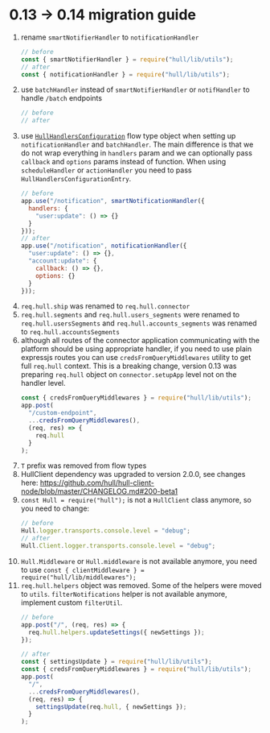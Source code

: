 # 0.13 -> 0.14 migration guide

1. rename `smartNotifierHandler` to `notificationHandler`
    ```js
    // before
    const { smartNotifierHandler } = require("hull/lib/utils");
    // after
    const { notificationHandler } = require("hull/lib/utils");
    ```
2. use `batchHandler` instead of `smartNotifierHandler` or `notifHandler` to handle `/batch` endpoints
    ```js
    // before
    // after
    ```
3. use [`HullHandlersConfiguration`](src/types.js#L167) flow type object when setting up `notificationHandler` and `batchHandler`. The main difference is that we do not wrap everything in `handlers` param and we can optionally pass `callback` and `options` params instead of function.
When using `scheduleHandler` or `actionHandler` you need to pass `HullHandlersConfigurationEntry`.
    ```js
    // before
    app.use("/notification", smartNotificationHandler({
      handlers: {
        "user:update": () => {}
      }
    }));
    // after
    app.use("/notification", notificationHandler({
      "user:update": () => {},
      "account:update": {
        callback: () => {},
        options: {}
      }
    }));
    ```
4. `req.hull.ship` was renamed to `req.hull.connector`
5. `req.hull.segments` and `req.hull.users_segments` were renamed to `req.hull.usersSegments` and `req.hull.accounts_segments` was renamed to `req.hull.accountsSegments`
6. although all routes of the connector application communicating with the platform should be using appropriate handler, if you need to use plain expressjs routes you can use `credsFromQueryMiddlewares` utility to get full `req.hull` context. This is a breaking change, version 0.13 was preparing `req.hull` object on `connector.setupApp` level not on the handler level.
    ```js
    const { credsFromQueryMiddlewares } = require("hull/lib/utils");
    app.post(
      "/custom-endpoint",
      ...credsFromQueryMiddlewares(),
      (req, res) => {
        req.hull
      }
    );
    ```
7. `T` prefix was removed from flow types
8. HullClient dependency was upgraded to version 2.0.0, see changes here: https://github.com/hull/hull-client-node/blob/master/CHANGELOG.md#200-beta1
9. `const Hull = require("hull");` is not a `HullClient` class anymore, so you need to change:
    ```js
    // before
    Hull.logger.transports.console.level = "debug";
    // after
    Hull.Client.logger.transports.console.level = "debug";
    ```
10. `Hull.Middleware` or `Hull.middleware` is not available anymore, you need to use `const { clientMiddleware } = require("hull/lib/middlewares");`
11. `req.hull.helpers` object was removed. Some of the helpers were moved to `utils`. `filterNotifications` helper is not available anymore, implement custom `filterUtil`.
    ```js
    // before
    app.post("/", (req, res) => {
      req.hull.helpers.updateSettings({ newSettings });
    });

    // after
    const { settingsUpdate } = require("hull/lib/utils");
    const { credsFromQueryMiddlewares } = require("hull/lib/utils");
    app.post(
      "/",
      ...credsFromQueryMiddlewares(),
      (req, res) => {
        settingsUpdate(req.hull, { newSettings });
      }
    );
    ```
